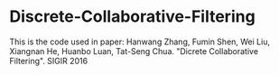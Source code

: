 # Discrete-Collaborative-Filtering
This is the code used in paper: Hanwang Zhang, Fumin Shen, Wei Liu, Xiangnan He, Huanbo Luan, Tat-Seng Chua. "Dicrete Collaborative Filtering". SIGIR 2016
